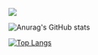  ![](https://github-profile-summary-cards.vercel.app/api/cards/profile-details?username=Hiroto2002&theme=vue)
 
![Anurag's GitHub stats](https://github-readme-stats.vercel.app/api?username=Hiroto2002&show_icons=true&theme=merko)
 
[![Top Langs](https://github-readme-stats.vercel.app/api/top-langs/?username=Hiroto2002&layout=compact&langs_count=6)](https://github.com/anuraghazra/github-readme-stats)

